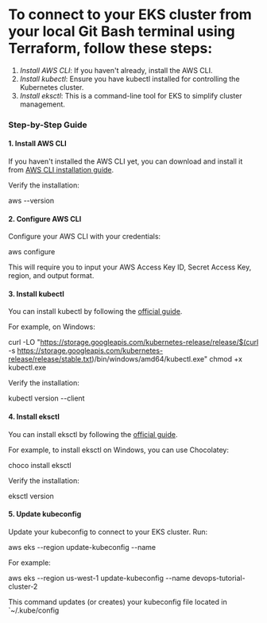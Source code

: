 # To connect to your EKS cluster from your local Git Bash terminal using Terraform, follow these steps:

1. *Install AWS CLI*: If you haven't already, install the AWS CLI.
2. *Install kubectl*: Ensure you have kubectl installed for controlling the Kubernetes cluster.
3. *Install eksctl*: This is a command-line tool for EKS to simplify cluster management. 

### Step-by-Step Guide

#### 1. Install AWS CLI

If you haven't installed the AWS CLI yet, you can download and install it from [AWS CLI installation guide](https://docs.aws.amazon.com/cli/latest/userguide/getting-started-install.html).

Verify the installation:

aws --version


#### 2. Configure AWS CLI

Configure your AWS CLI with your credentials:

aws configure

This will require you to input your AWS Access Key ID, Secret Access Key, region, and output format.

#### 3. Install kubectl

You can install kubectl by following the [official guide](https://kubernetes.io/docs/tasks/tools/install-kubectl/).

For example, on Windows:

curl -LO "https://storage.googleapis.com/kubernetes-release/release/$(curl -s https://storage.googleapis.com/kubernetes-release/release/stable.txt)/bin/windows/amd64/kubectl.exe"
chmod +x kubectl.exe


Verify the installation:

kubectl version --client


#### 4. Install eksctl

You can install eksctl by following the [official guide](https://eksctl.io/).

For example, to install eksctl on Windows, you can use Chocolatey:

choco install eksctl


Verify the installation:

eksctl version


#### 5. Update kubeconfig

Update your kubeconfig to connect to your EKS cluster. Run:

aws eks --region <your-region> update-kubeconfig --name <your-cluster-name>



For example:

aws eks --region us-west-1 update-kubeconfig --name devops-tutorial-cluster-2


This command updates (or creates) your kubeconfig file located in `~/.kube/config
